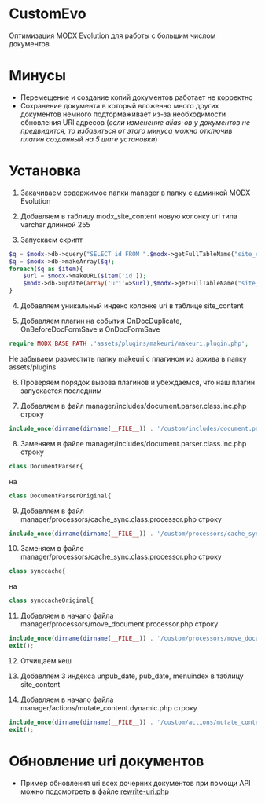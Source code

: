 CustomEvo
=========
Оптимизация MODX Evolution для работы с большим числом документов

Минусы
=========
* Перемещение и создание копий документов работает не корректно
* Сохранение документа в который вложенно много других документов немного подтормаживает из-за необходимости обновления URI адресов (*если изменение alias-ов у документов не предвидится, то избавиться от этого минуса можно отключив плагин созданный на 5 шаге установки*)

Установка
=========
1) Закачиваем содержимое папки manager в папку с админкой MODX Evolution

2) Добавляем в таблицу modx_site_content новую колонку uri типа varchar длинной 255

3) Запускаем скрипт
```php
$q = $modx->db->query("SELECT id FROM ".$modx->getFullTableName("site_content"));
$q = $modx->db->makeArray($q);
foreach($q as $item){
    $url = $modx->makeURL($item['id']);
    $modx->db->update(array('uri'=>$url),$modx->getFullTableName("site_content"),'id='.$item['id']);
}
```

4) Добавляем уникальный индекс колонке uri в таблице site_content

5) Добавляем плагин на события OnDocDuplicate, OnBeforeDocFormSave и OnDocFormSave

```php
require MODX_BASE_PATH .'assets/plugins/makeuri/makeuri.plugin.php';
```
Не забываем разместить папку makeuri с плагином из архива в папку assets/plugins


6) Проверяем порядок вызова плагинов и убеждаемся, что наш плагин запускается последним

7) Добавляем в файл manager/includes/document.parser.class.inc.php строку
```php
include_once(dirname(dirname(__FILE__)) . '/custom/includes/document.parser.class.inc.php');
```

8) Заменяем в файле manager/includes/document.parser.class.inc.php строку
```php
class DocumentParser{ 
```
на 
```php
class DocumentParserOriginal{
```

9) Добавляем в файл manager/processors/cache_sync.class.processor.php строку
```php
include_once(dirname(dirname(__FILE__)) . '/custom/processors/cache_sync.class.processor.php');
```

10) Заменяем в файле manager/processors/cache_sync.class.processor.php строку
```php
class synccache{
```
на
```php
class synccacheOriginal{
```

11) Добавляем в начало файла manager/processors/move_document.processor.php строку

```php
include_once(dirname(dirname(__FILE__)) . '/custom/processors/move_document.processor.php');
exit();
```


12) Отчищаем кеш

13) Добавляем 3 индекса unpub_date, pub_date, menuindex в таблицу site_content

14) Добавляем в начало файла manager/actions/mutate_content.dynamic.php строку

```php
include_once(dirname(dirname(__FILE__)) . '/custom/actions/mutate_content.dynamic.php');
exit();
```

Обновление uri документов
=========================
* Пример обновления uri всех дочерних документов при помощи API можно подсмотреть в файле [rewrite-uri.php](https://github.com/AgelxNash/CustomEvo/blob/master/rewrite-uri.php)